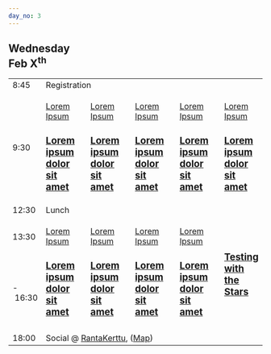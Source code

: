 ```yaml
---
day_no: 3
---
```


<article>
  <hgroup>
    <h2>Wednesday<br><span>Feb X<sup>th</sup></span></h2>
  </hgroup>
  
  <table class="schedule">
    <tbody>
      <tr class="start">
        <td class="time">8:45</td>
        <td colspan="5" class="meta">Registration</td>
      </tr>
      <tr>
        <td class="time">9:30</td>
        <td width="20%" class="topic persona-chris persona-tudor">
          <p><a href="/speakers/#lorem-ipsum">Lorem Ipsum</a></p>
          <h3><a href="/topics/#loremiipsum">Lorem ipsum dolor sit amet</a></h3>
        </td>
        <td width="20%" class="topic">
          <p><a href="/speakers/#lorem-ipsum">Lorem Ipsum</a></p>
          <h3><a href="/topics/#loremiipsum">Lorem ipsum dolor sit amet</a></h3>
        </td>
        <td width="20%" class="topic">
          <p><a href="/speakers/#lorem-ipsum">Lorem Ipsum</a></p>
          <h3><a href="/topics/#loremiipsum">Lorem ipsum dolor sit amet</a></h3>
        </td>
        <td width="20%" class="topic">
          <p><a href="/speakers/#lorem-ipsum">Lorem Ipsum</a></p>
          <h3><a href="/topics/#loremiipsum">Lorem ipsum dolor sit amet</a></h3>
        </td>
        <td width="12%" class="topic all-personas">
          <p><a href="/speakers/#lorem-ipsum">Lorem Ipsum</a></p>
          <h3><a href="/topics/#loremiipsum">Lorem ipsum dolor sit amet</a></h3>
        </td>
      </tr>
      <tr>
        <td class="time">12:30</td>
        <td colspan="5" class="meta">Lunch</td>
      </tr>
      <tr class="last">
        <td class="time">13:30</td>
        <td rowspan="2" class="topic">
          <p><a href="/speakers/#lorem-ipsum">Lorem Ipsum</a></p>
          <h3><a href="/topics/#loremiipsum">Lorem ipsum dolor sit amet</a></h3>
        </td>
        <td rowspan="2" class="topic">
          <p><a href="/speakers/#lorem-ipsum">Lorem Ipsum</a></p>
          <h3><a href="/topics/#loremiipsum">Lorem ipsum dolor sit amet</a></h3>
        </td>
        <td rowspan="2" class="topic">
          <p><a href="/speakers/#lorem-ipsum">Lorem Ipsum</a></p>
          <h3><a href="/topics/#loremiipsum">Lorem ipsum dolor sit amet</a></h3>
        </td>
        <td rowspan="2" class="topic">
          <p><a href="/speakers/#lorem-ipsum">Lorem Ipsum</a></p>
          <h3><a href="/topics/#loremiipsum">Lorem ipsum dolor sit amet</a></h3>
        </td>
        <td rowspan="2" class="topic">
          <h3><a href="/topics/testing-with-the-stars/">Testing with<br> the Stars</a></h3>
        </td>
      </tr>
      <tr class="ending">
        <td class="time">-&nbsp;16:30</td>
      </tr>
      <tr class="spacer">
        <td colspan="6"></td>
      </tr>
      <tr class="social">
        <td class="time">18:00</td>
        <td colspan="5" class="meta">Social @ <a href="http://www.rantakerttu.fi/">RantaKerttu</a>, (<a href="http://g.co/maps/za8ec">Map</a>)</td>
      </tr>
    </tbody>
  </table>
</article>



